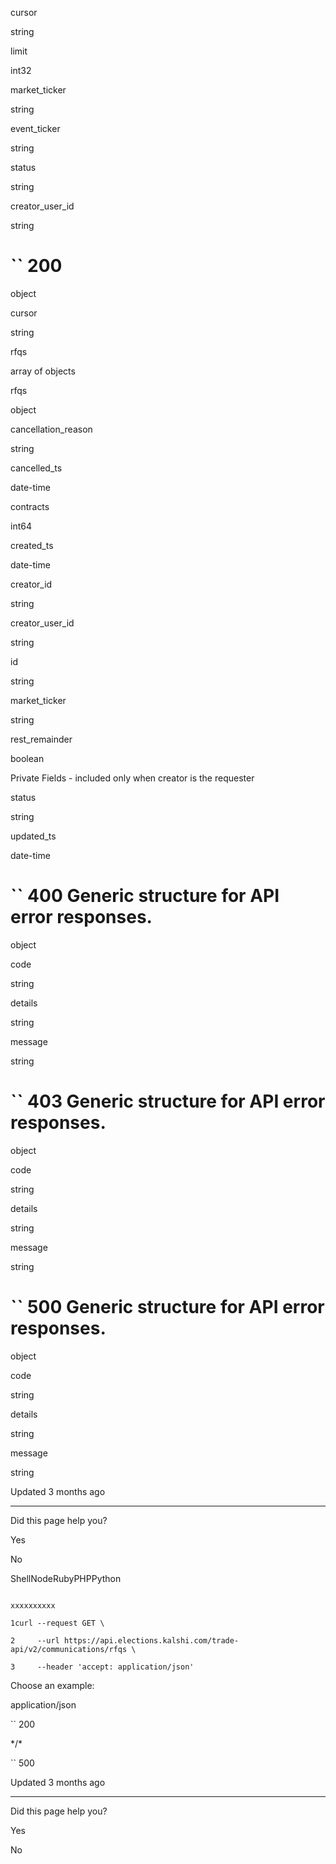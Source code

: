 cursor

string

limit

int32

market\_ticker

string

event\_ticker

string

status

string

creator\_user\_id

string

# `` 200

object

cursor

string

rfqs

array of objects

rfqs

object

cancellation\_reason

string

cancelled\_ts

date-time

contracts

int64

created\_ts

date-time

creator\_id

string

creator\_user\_id

string

id

string

market\_ticker

string

rest\_remainder

boolean

Private Fields - included only when creator is the requester

status

string

updated\_ts

date-time

# `` 400      Generic structure for API error responses.

object

code

string

details

string

message

string

# `` 403      Generic structure for API error responses.

object

code

string

details

string

message

string

# `` 500      Generic structure for API error responses.

object

code

string

details

string

message

string

Updated 3 months ago

* * *

Did this page help you?

Yes

No

ShellNodeRubyPHPPython

```

xxxxxxxxxx

1curl --request GET \

2     --url https://api.elections.kalshi.com/trade-api/v2/communications/rfqs \

3     --header 'accept: application/json'

```

Choose an example:

application/json

`` 200

\*/\*

`` 500

Updated 3 months ago

* * *

Did this page help you?

Yes

No